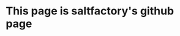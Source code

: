 <!DOCTYPE HTML>  
<html>  
<meta charset="utf-8">  
<link href="style.css" rel="stylesheet"/>  
<script src="app.js"></script>  
<head>  
    <title>saltfactory's page</title>
</head>  
<body>  
<h1>This page is saltfactory's github page</h1>  
</body>  
</html>  
